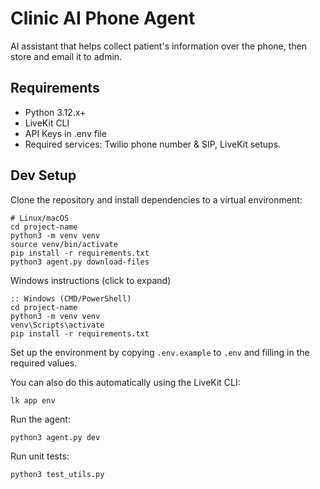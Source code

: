 # Clinic AI Phone Agent

AI assistant that helps collect patient's information over the phone, then store and email it to admin.

## Requirements

*   Python 3.12.x+
*   LiveKit CLI
*   API Keys in .env file
*   Required services: Twilio phone number & SIP, LiveKit setups.

## Dev Setup

Clone the repository and install dependencies to a virtual environment:

```
# Linux/macOS
cd project-name
python3 -m venv venv
source venv/bin/activate
pip install -r requirements.txt
python3 agent.py download-files
```

Windows instructions (click to expand)

```
:: Windows (CMD/PowerShell)
cd project-name
python3 -m venv venv
venv\Scripts\activate
pip install -r requirements.txt
```

Set up the environment by copying `.env.example` to `.env` and filling in the required values.

You can also do this automatically using the LiveKit CLI:

```
lk app env
```

Run the agent:

```
python3 agent.py dev
```

Run unit tests:

```
python3 test_utils.py
```
